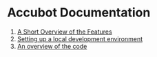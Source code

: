 # Accubot Documentation

1. [A Short Overview of the Features](https://github.com/bteger508/secure-sms-chat-plugin/blob/master/Documentation/Accubot/Features.pdf)
2. [Setting up a local development environment](https://github.com/bteger508/secure-sms-chat-plugin/blob/master/Documentation/Accubot/Development.md)
3. [An overview of the code](https://github.com/bteger508/secure-sms-chat-plugin/blob/master/Documentation/Deployment.md)
